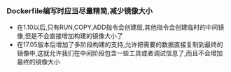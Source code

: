 ### Dockerfile编写时应当尽量精简,减少镜像大小

* 在1.10以后,只有RUN,COPY,ADD指令会创建层,其他指令会创建临时的中间镜像,但是不会直接增加构建的镜像大小了
* 在17.05版本后增加了多阶段构建的支持,允许把需要的数据直接复制到最终的镜像中,这就允许我们在中间阶段包含一些工具或者调试信息了,而且不会增加最终的镜像大小

